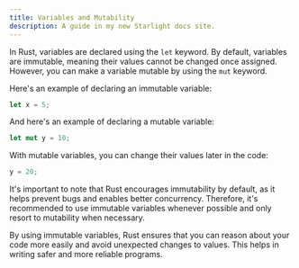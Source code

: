 ```yaml
---
title: Variables and Mutability
description: A guide in my new Starlight docs site.
---
```


In Rust, variables are declared using the `let` keyword. By default, variables are immutable, meaning their values cannot be changed once assigned. However, you can make a variable mutable by using the `mut` keyword.

Here's an example of declaring an immutable variable:

```rust
let x = 5;
```

And here's an example of declaring a mutable variable:

```rust
let mut y = 10;
```

With mutable variables, you can change their values later in the code:

```rust
y = 20;
```

It's important to note that Rust encourages immutability by default, as it helps prevent bugs and enables better concurrency. Therefore, it's recommended to use immutable variables whenever possible and only resort to mutability when necessary.

By using immutable variables, Rust ensures that you can reason about your code more easily and avoid unexpected changes to values. This helps in writing safer and more reliable programs.
